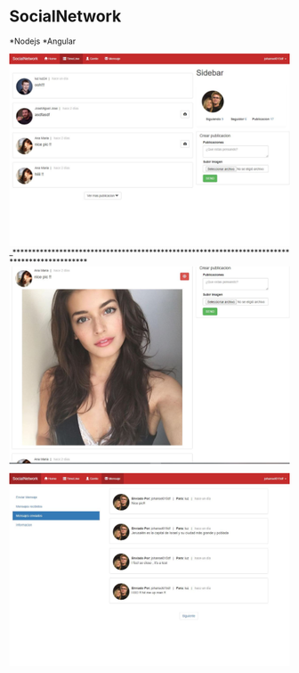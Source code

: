 # SocialNetwork

*Nodejs
*Angular

![](https://raw.githubusercontent.com/johansel132403/SocialNetwork/master/img/Captura01.JPG)
_*******************************************************************************************
![](https://raw.githubusercontent.com/johansel132403/SocialNetwork/master/img/Capturadf.JPG)

![](https://raw.githubusercontent.com/johansel132403/SocialNetwork/master/img/Capturaddd.JPG)
